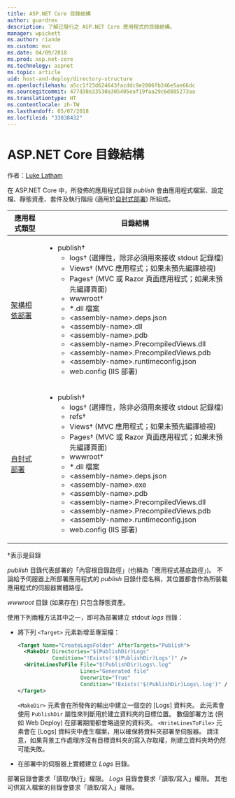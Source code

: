 ```yaml
---
title: ASP.NET Core 目錄結構
author: guardrex
description: 了解已發行之 ASP.NET Core 應用程式的目錄結構。
manager: wpickett
ms.author: riande
ms.custom: mvc
ms.date: 04/09/2018
ms.prod: asp.net-core
ms.technology: aspnet
ms.topic: article
uid: host-and-deploy/directory-structure
ms.openlocfilehash: a5cc1f23d624643facddc9e2006fb246e5ae66dc
ms.sourcegitcommit: 477d38e33530a305405eaf19faa29c6d805273aa
ms.translationtype: HT
ms.contentlocale: zh-TW
ms.lasthandoff: 05/07/2018
ms.locfileid: "33838432"
---
```

# <a name="aspnet-core-directory-structure"></a>ASP.NET Core 目錄結構

作者：[Luke Latham](https://github.com/guardrex)

在 ASP.NET Core 中，所發佈的應用程式目錄 *publish* 會由應用程式檔案、設定檔、靜態資產、套件及執行階段 (適用於[自封式部署](/dotnet/core/deploying/#self-contained-deployments-scd)) 所組成。


| 應用程式類型 | 目錄結構 |
| -------- | ------------------- |
| [架構相依部署](/dotnet/core/deploying/#framework-dependent-deployments-fdd) | <ul><li>publish&dagger;<ul><li>logs&dagger; (選擇性，除非必須用來接收 stdout 記錄檔)</li><li>Views&dagger; (MVC 應用程式；如果未預先編譯檢視)</li><li>Pages&dagger; (MVC 或 Razor 頁面應用程式；如果未預先編譯頁面)</li><li>wwwroot&dagger;</li><li>*\.dll 檔案</li><li>\<assembly-name>.deps.json</li><li>\<assembly-name>.dll</li><li>\<assembly-name>.pdb</li><li>\<assembly-name>.PrecompiledViews.dll</li><li>\<assembly-name>.PrecompiledViews.pdb</li><li>\<assembly-name>.runtimeconfig.json</li><li>web.config (IIS 部署)</li></ul></li></ul> |
| [自封式部署](/dotnet/core/deploying/#self-contained-deployments-scd) | <ul><li>publish&dagger;<ul><li>logs&dagger; (選擇性，除非必須用來接收 stdout 記錄檔)</li><li>refs&dagger;</li><li>Views&dagger; (MVC 應用程式；如果未預先編譯檢視)</li><li>Pages&dagger; (MVC 或 Razor 頁面應用程式；如果未預先編譯頁面)</li><li>wwwroot&dagger;</li><li>\*.dll 檔案</li><li>\<assembly-name>.deps.json</li><li>\<assembly-name>.exe</li><li>\<assembly-name>.pdb</li><li>\<assembly-name>.PrecompiledViews.dll</li><li>\<assembly-name>.PrecompiledViews.pdb</li><li>\<assembly-name>.runtimeconfig.json</li><li>web.config (IIS 部署)</li></ul></li></ul> |

&dagger;表示是目錄

*publish* 目錄代表部署的「內容根目錄路徑」(也稱為「應用程式基底路徑」)。 不論給予伺服器上所部署應用程式的 *publish* 目錄什麼名稱，其位置都會作為所裝載應用程式的伺服器實體路徑。

*wwwroot* 目錄 (如果存在) 只包含靜態資產。

使用下列兩種方法其中之一，即可為部署建立 stdout *logs* 目錄：

* 將下列 `<Target>` 元素新增至專案檔：

   ```xml
   <Target Name="CreateLogsFolder" AfterTargets="Publish">
     <MakeDir Directories="$(PublishDir)Logs" 
              Condition="!Exists('$(PublishDir)Logs')" />
     <WriteLinesToFile File="$(PublishDir)Logs\.log" 
                       Lines="Generated file" 
                       Overwrite="True" 
                       Condition="!Exists('$(PublishDir)Logs\.log')" />
   </Target>
   ```

   `<MakeDir>` 元素會在所發佈的輸出中建立一個空的 [Logs] 資料夾。 此元素會使用 `PublishDir` 屬性來判斷用於建立資料夾的目標位置。 數個部署方法 (例如 Web Deploy) 在部署期間都會略過空的資料夾。 `<WriteLinesToFile>` 元素會在 [Logs] 資料夾中產生檔案，用以確保將資料夾部署至伺服器。 請注意，如果背景工作處理序沒有目標資料夾的寫入存取權，則建立資料夾時仍然可能失敗。

* 在部署中的伺服器上實體建立 *Logs* 目錄。

部署目錄會要求「讀取/執行」權限。 *Logs* 目錄會要求「讀取/寫入」權限。 其他可供寫入檔案的目錄會要求「讀取/寫入」權限。
